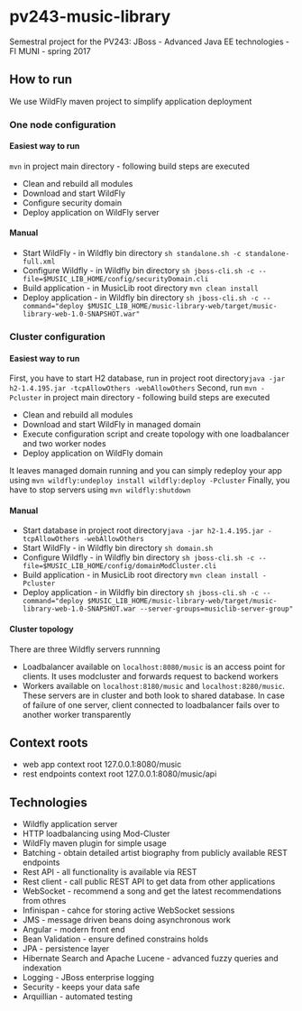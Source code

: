 # pv243-music-library
Semestral project for the PV243: JBoss - Advanced Java EE technologies - FI MUNI - spring 2017

## How to run
We use WildFly maven project to simplify application deployment

### One node configuration

#### Easiest way to run
``mvn`` in project main directory - following build steps are executed
* Clean and rebuild all modules
* Download and start WildFly
* Configure security domain
* Deploy application on WildFly server

#### Manual
* Start WildFly - in Wildfly bin directory ``sh standalone.sh -c standalone-full.xml``
* Configure Wildfly - in Wildfly bin directory ``sh jboss-cli.sh -c --file=$MUSIC_LIB_HOME/config/securityDomain.cli``
* Build application - in MusicLib root directory ``mvn clean install``
* Deploy application - in Wildfly bin directory ``sh jboss-cli.sh -c --command="deploy $MUSIC_LIB_HOME/music-library-web/target/music-library-web-1.0-SNAPSHOT.war"``

### Cluster configuration
#### Easiest way to run
First, you have to start H2 database, run in project root directory``java -jar h2-1.4.195.jar -tcpAllowOthers -webAllowOthers``
Second, run ``mvn -Pcluster`` in project main directory - following build steps are executed
* Clean and rebuild all modules
* Download and start WildFly in managed domain
* Execute configuration script and create topology with one loadbalancer and two worker nodes
* Deploy application on WildFly domain

It leaves managed domain running and you can simply redeploy your app using ``mvn wildfly:undeploy install wildfly:deploy -Pcluster``
Finally, you have to stop servers using ``mvn wildfly:shutdown``

#### Manual
* Start database in project root directory``java -jar h2-1.4.195.jar -tcpAllowOthers -webAllowOthers``
* Start WildFly - in Wildfly bin directory ``sh domain.sh``
* Configure Wildfly - in Wildfly bin directory ``sh jboss-cli.sh -c --file=$MUSIC_LIB_HOME/config/domainModCluster.cli``
* Build application - in MusicLib root directory ``mvn clean install -Pcluster``
* Deploy application - in Wildfly bin directory ``sh jboss-cli.sh -c --command="deploy $MUSIC_LIB_HOME/music-library-web/target/music-library-web-1.0-SNAPSHOT.war --server-groups=musiclib-server-group"``

#### Cluster topology
There are three Wildfly servers runnning
* Loadbalancer available on ``localhost:8080/music`` is an access point for clients. It uses modcluster and forwards request to backend workers
* Workers available on ``localhost:8180/music`` and ``localhost:8280/music``. These servers are in cluster and both look to shared database. In case of failure of one server, client connected to loadbalancer fails over to another worker transparently

## Context roots
* web app context root 127.0.0.1:8080/music
* rest endpoints context root 127.0.0.1:8080/music/api

## Technologies
* Wildfly application server
* HTTP loadbalancing using Mod-Cluster
* WildFly maven plugin for simple usage
* Batching - obtain detailed artist biography from publicly available REST endpoints
* Rest API - all functionality is available via REST
* Rest client - call public REST API to get data from other applications
* WebSocket - recommend a song and get the latest recommendations from othres
* Infinispan - cahce for storing active WebSocket sessions
* JMS - message driven beans doing asynchronous work
* Angular - modern front end
* Bean Validation - ensure defined constrains holds
* JPA - persistence layer
* Hibernate Search and Apache Lucene - advanced fuzzy queries and indexation
* Logging - JBoss enterprise logging
* Security - keeps your data safe
* Arquillian - automated testing 